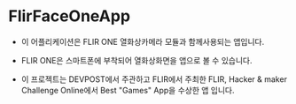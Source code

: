 # FlirFaceOneApp
* 이 어플리케이션은 FLIR ONE 열화상카메라 모듈과 함께사용되는 앱입니다.


* FLIR ONE은 스마트폰에 부착되어 열화상화면을 앱으로 볼 수 있습니다.
 
 
* 이 프로젝트는 DEVPOST에서 주관하고 FLIR에서 주최한 FLIR, Hacker & maker Challenge Online에서 Best "Games" App을 수상한 앱 입니다.

